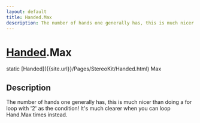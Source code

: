 ```yaml
---
layout: default
title: Handed.Max
description: The number of hands one generally has, this is much nicer than doing a for loop with '2' as the condition! It's much clearer when you can loop Hand.Max times instead.
---
```

# [Handed]({{site.url}}/Pages/StereoKit/Handed.html).Max

<div class='signature' markdown='1'>
static [Handed]({{site.url}}/Pages/StereoKit/Handed.html) Max
</div>

## Description
The number of hands one generally has, this is much nicer
than doing a for loop with '2' as the condition! It's much clearer
when you can loop Hand.Max times instead.

